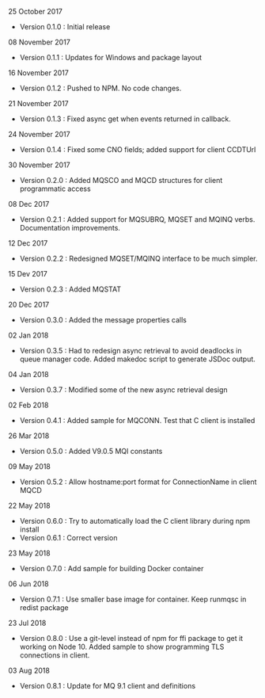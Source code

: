 
25 October 2017
* Version 0.1.0 : Initial release

08 November 2017
* Version 0.1.1 : Updates for Windows and package layout

16 November 2017
* Version 0.1.2 : Pushed to NPM. No code changes.

21 November 2017
* Version 0.1.3 : Fixed async get when events returned in callback.

24 November 2017
* Version 0.1.4 : Fixed some CNO fields; added support for client CCDTUrl

30 November 2017
* Version 0.2.0 : Added MQSCO and MQCD structures for client programmatic access

08 Dec 2017
* Version 0.2.1 : Added support for MQSUBRQ, MQSET and MQINQ verbs. Documentation improvements.

12 Dec 2017
* Version 0.2.2 : Redesigned MQSET/MQINQ interface to be much simpler.

15 Dev 2017
* Version 0.2.3 : Added MQSTAT

20 Dec 2017
* Version 0.3.0 : Added the message properties calls

02 Jan 2018
* Version 0.3.5 : Had to redesign async retrieval to avoid deadlocks
in queue manager code. Added makedoc script to generate JSDoc output.

04 Jan 2018
* Version 0.3.7 : Modified some of the new async retrieval design

02 Feb 2018
* Version 0.4.1 : Added sample for MQCONN. Test that C client is installed

26 Mar 2018
* Version 0.5.0 : Added V9.0.5 MQI constants

09 May 2018
* Version 0.5.2 : Allow hostname:port format for ConnectionName in client MQCD

22 May 2018
* Version 0.6.0 : Try to automatically load the C client library during npm install
* Version 0.6.1 : Correct version

23 May 2018
* Version 0.7.0 : Add sample for building Docker container

06 Jun 2018
* Version 0.7.1 : Use smaller base image for container. Keep runmqsc in redist package

23 Jul 2018
* Version 0.8.0 : Use a git-level instead of npm for ffi package to get it working on Node 10.
Added sample to show programming TLS connections in client.

03 Aug 2018
* Version 0.8.1 : Update for MQ 9.1 client and definitions

